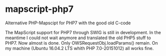 # mapscript-php7
Alternative PHP-Mapscipt for PHP7 with the good old C-code

The MapScript support for PHP7 through SWIG is still in development. In the meantime I could not wait anymore and translated the old PHP5 stuff to PHP7. Now almost is done. Only OWSRequestObj.loadParams() remain.
On my machine (Ubuntu 16.04.2 LTS whith PHP 7.0-20151012) all works fine.
